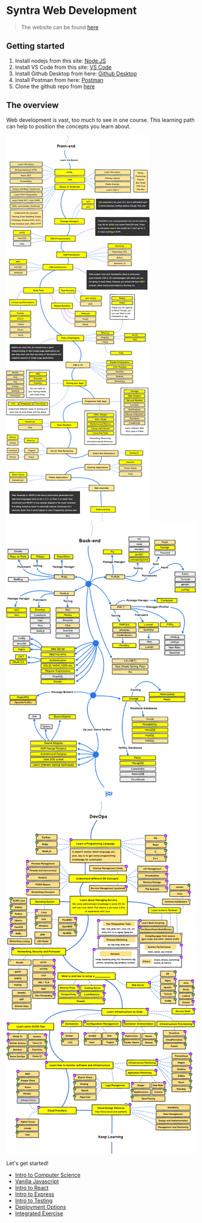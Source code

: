 # Syntra Web Development

> The website can be found [here](https://temmermans.github.io/syntra-web-development-intro/#/)

## Getting started

1. Install nodejs from this site: [Node.JS](https://nodejs.org/en/)
2. Install VS Code from this site: [VS Code](https://code.visualstudio.com/download)
3. Install Github Desktop from here: [Github Desktop](https://desktop.github.com/)
4. Install Postman from here: [Postman](https://www.postman.com/downloads/)
5. Clone the github repo from [here](https://github.com/Temmermans/syntra-web-development-intro)

## The overview

Web development is vast, too much to see in one course. This learning path can help to position the concepts you learn about.

![Frontend](./static/frontend.png)
![Backend](./static/backend.png)
![DevOps](./static/devops.png)

Let's get started!

- [Intro to Computer Science](/intro-to-computer-science/README)
- [Vanilla Javascript](/vanilla-javascript/README)
- [Intro to React](/intro-to-react/README)
- [Intro to Express](/intro-to-express/README)
- [Intro to Testing](/intro-to-testing/README)
- [Deployment Options](/deployment-options/README)
- [Integrated Exercise](/integrated-exercise/README)
